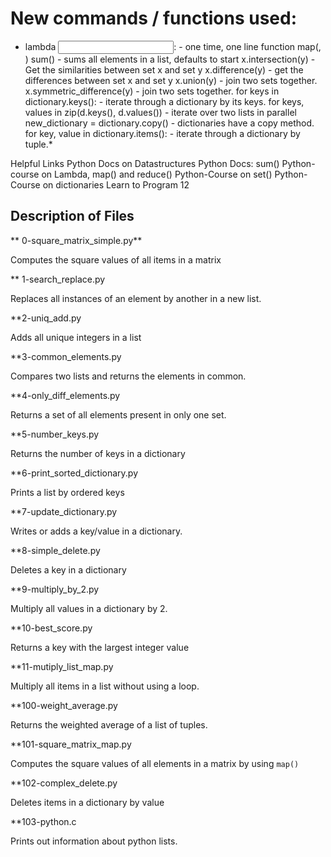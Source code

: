 # New commands / functions used:

* lambda <input>: <expression> - one time, one line function
map(<function>, <values>)
sum() - sums all elements in a list, defaults to start
x.intersection(y) - Get the similarities between set x and set y
x.difference(y) - get the differences between set x and set y
x.union(y) - join two sets together.
x.symmetric_difference(y) - join two sets together.
for keys in dictionary.keys(): - iterate through a dictionary by its keys.
for keys, values in zip(d.keys(), d.values()) - iterate over two lists in parallel
new_dictionary = dictionary.copy() - dictionaries have a copy method.
for key, value in dictionary.items(): - iterate through a dictionary by tuple.*

Helpful Links
Python Docs on Datastructures
Python Docs: sum()
Python-course on Lambda, map() and reduce()
Python-Course on set()
Python-Course on dictionaries
Learn to Program 12

## Description of Files

** 0-square_matrix_simple.py**

Computes the square values of all items in a matrix

** 1-search_replace.py

Replaces all instances of an element by another in a new list.

**2-uniq_add.py

Adds all unique integers in a list

**3-common_elements.py

Compares two lists and returns the elements in common.

**4-only_diff_elements.py

Returns a set of all elements present in only one set.

**5-number_keys.py

Returns the number of keys in a dictionary

**6-print_sorted_dictionary.py

Prints a list by ordered keys

**7-update_dictionary.py

Writes or adds a key/value in a dictionary.

**8-simple_delete.py

Deletes a key in a dictionary

**9-multiply_by_2.py

Multiply all values in a dictionary by 2.

**10-best_score.py

Returns a key with the largest integer value

**11-mutiply_list_map.py

Multiply all items in a list without using a loop.

**100-weight_average.py

Returns the weighted average of a list of tuples.

**101-square_matrix_map.py

Computes the square values of all elements in a matrix by using ``map()``

**102-complex_delete.py

Deletes items in a dictionary by value

**103-python.c

Prints out information about python lists.
